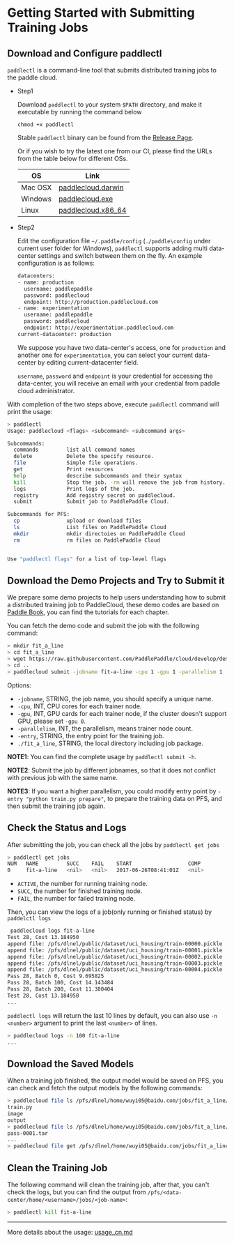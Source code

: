 # Getting Started with Submitting Training Jobs

## Download and Configure paddlectl

`paddlectl` is a command-line tool that submits distributed training jobs to the paddle cloud.

- Step1

  Download `paddlectl` to your system `$PATH` directory, and make it executable by running the command below

    `chmod +x paddlectl`

  Stable `paddlectl` binary can be found from the [Release Page](https://github.com/PaddlePaddle/cloud/releases).

  Or if you wish to try the latest one from our CI, please find the URLs from the table below for different OSs.

  OS |  Link
  -- | --
  Mac OSX| [paddlecloud.darwin](http://guest:@paddleci.ngrok.io/repository/download/PaddleCloud_Client/.lastSuccessful/paddlecloud.darwin)
  Windows| [paddlecloud.exe](http://guest:@paddleci.ngrok.io/repository/download/PaddleCloud_Client/.lastSuccessful/paddlecloud.exe)
  Linux | [paddlecloud.x86_64](http://guest:@paddleci.ngrok.io/repository/download/PaddleCloud_Client/.lastSuccessful/paddlecloud.x86_64)

- Step2

  Edit the configuration file `~/.paddle/config` (`./paddle\config`
  under current user folder for Windows),
  `paddlectl` supports adding multi data-center settings and switch between them on the fly. An example configuration is as follows:

  ```bash
  datacenters:
  - name: production
    username: paddlepaddle
    password: paddlecloud
    endpoint: http://production.paddlecloud.com
  - name: experimentation
    username: paddlepaddle
    password: paddlecloud
    endpoint: http://experimentation.paddlecloud.com
  current-datacenter: production
  ```

  We suppose you have two data-center's access, one for `production` and another one for
  `experimentation`, you can select your current data-center by editing current-datacenter field.

  `username`, `password` and `endpoint` is your credential for accessing the data-center, you will
  receive an email with your credential from paddle cloud administrator.

With completion of the two steps above, execute `paddlectl` command will print the usage:

```bash
> paddlectl
Usage: paddlecloud <flags> <subcommand> <subcommand args>

Subcommands:
  commands         list all command names
  delete           Delete the specify resource.
  file             Simple file operations.
  get              Print resources
  help             describe subcommands and their syntax
  kill             Stop the job. -rm will remove the job from history.
  logs             Print logs of the job.
  registry         Add registry secret on paddlecloud.
  submit           Submit job to PaddlePaddle Cloud.

Subcommands for PFS:
  cp               upload or download files
  ls               List files on PaddlePaddle Cloud
  mkdir            mkdir directoies on PaddlePaddle Cloud
  rm               rm files on PaddlePaddle Cloud


Use "paddlectl flags" for a list of top-level flags
```

## Download the Demo Projects and Try to Submit it

We prepare some demo projects to help users understanding how to submit
a distributed training job to PaddleCloud, these demo codes are based
on [Paddle Book](https://github.com/Paddlepaddle/book), you can find the
tutorials for each chapter.

You can fetch the demo code and submit the job with the following command:

```bash
> mkdir fit_a_line
> cd fit_a_line
> wget https://raw.githubusercontent.com/PaddlePaddle/cloud/develop/demo/fit_a_line/train.py
> cd ..
> paddlecloud submit -jobname fit-a-line -cpu 1 -gpu 1 -parallelism 1 -entry "python train.py train" fit_a_line/
```

Options:

- `-jobname`, STRING, the job name, you should specify a unique name.
- `-cpu`, INT, CPU cores for each trainer node.
- `-gpu`, INT, GPU cards for each trainer node,
  if the cluster doesn't support GPU, please set `-gpu 0`.
- `-parallelism`, INT, the parallelism, means trainer node count.
- `-entry`, STRING, the entry point for the training job.
- `./fit_a_line`, STRING, the local directory including job package.

**NOTE1**: You can find the complete usage by `paddlectl submit -h`.

**NOTE2**: Submit the job by different jobnames, so that it does
not conflict with previous job with the same name.

**NOTE3**: If you want a higher parallelism, you could modify entry point by `-entry "python train.py prepare"`,
  to prepare the training data on PFS, and then submit the training job again.

## Check the Status and Logs

After submitting the job, you can check all the jobs by `paddlectl get jobs`

```bash
> paddlectl get jobs
NUM   NAME         SUCC    FAIL    START                  COMP                   ACTIVE
0     fit-a-line   <nil>   <nil>   2017-06-26T08:41:01Z   <nil>                  1
```

- `ACTIVE`, the number for running training node.
- `SUCC`, the number for finished training node.
- `FAIL`, the number for failed training node.

Then, you can view the logs of a job(only running or finished status) by `paddelctl logs`

```bash
 paddlecloud logs fit-a-line
Test 28, Cost 13.184950
append file: /pfs/dlnel/public/dataset/uci_housing/train-00000.pickle
append file: /pfs/dlnel/public/dataset/uci_housing/train-00001.pickle
append file: /pfs/dlnel/public/dataset/uci_housing/train-00002.pickle
append file: /pfs/dlnel/public/dataset/uci_housing/train-00003.pickle
append file: /pfs/dlnel/public/dataset/uci_housing/train-00004.pickle
Pass 28, Batch 0, Cost 9.695825
Pass 28, Batch 100, Cost 14.143484
Pass 28, Batch 200, Cost 11.380404
Test 28, Cost 13.184950
...
```

`paddlectl logs` will return the last 10 lines by default, you can also
use `-n <number>` argument to print the last `<number>` of lines.

```bash
> paddlecloud logs -n 100 fit-a-line
...
```

## Download the Saved Models

When a training job finished, the output model would be saved on PFS, you can
check and fetch the output models by the following commands:

```bash
> paddlecloud file ls /pfs/dlnel/home/wuyi05@baidu.com/jobs/fit_a_line/
train.py
image
output
> paddlecloud file ls /pfs/dlnel/home/wuyi05@baidu.com/jobs/fit_a_line/output/
pass-0001.tar
...
> paddlecloud file get /pfs/dlnel/home/wuyi05@baidu.com/jobs/fit_a_line/output/pass-0001.tar ./
```

## Clean the Training Job

The following command will clean the training job, after that, you can't check
the logs, but you can find the output from
`/pfs/<data-center/home/<username>/jobs/<job-name>`:

```bash
> paddlectl kill fit-a-line
```

---
More details about the usage: [usage_cn.md](./usage_cn.md)